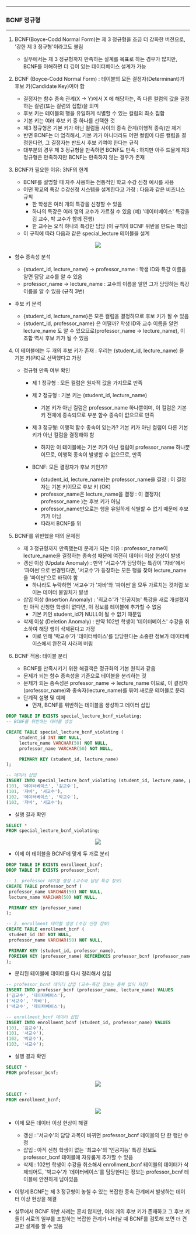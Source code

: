 -----
### BCNF 정규형
-----
1. BCNF(Boyce-Codd Normal Form)는 제 3 정규형을 조금 더 강화한 버전으로, '강한 제 3 정규형'이라고도 불림
   - 실무에서는 제 3 정규형까지 만족하는 설계를 목표로 하는 경우가 많지만, BCNF를 이해하면 더 깊이 있는 데이터베이스 설계가 가능

2. BCNF (Boyce-Codd Normal Form) : 테이블의 모든 결정자(Determinant)가 후보 키(Candidate Key)여야 함
   - 결정자는 함수 종속 관계(X → Y)에서 X 에 해당하는, 즉 다른 컬럼의 값을 결정하는 컬럼(또는 컬럼의 집합)을 의미
   - 후보 키는 테이블의 행을 유일하게 식별할 수 있는 컬럼의 최소 집합
   - 기본 키는 여러 후보 키 중 하나를 선택한 것
   - 제3 정규형은 기본 키가 아닌 컬럼들 사이의 종속 관계(이행적 종속)만 제거
   - 반면 BCNF는 더 엄격해서, 기본 키가 아니더라도 어떤 컬럼이 다른 컬럼을 결정한다면, 그 결정자는 반드시 후보 키여야 한다는 규칙
   - 대부분의 경우 제 3 정규형을 만족하면 BCNF도 만족 : 하지만 아주 드물게 제3 정규형은 만족하지만 BCNF는 만족하지 않는 경우가 존재

3. BCNF가 필요한 이유: 3NF의 한계
   - BCNF를 설명할 때 자주 사용하는 전통적인 학교 수강 신청 예시를 사용
   - 어떤 학교의 특강 수강신청 시스템을 설계한다고 가정 : 다음과 같은 비즈니스 규칙
      + 한 학생은 여러 개의 특강을 신청할 수 있음
      + 하나의 특강은 여러 명의 교수가 가르칠 수 있음 (예) '데이터베이스' 특강을 김 교수, 박 교수가 함께 진행)
      + 한 교수는 오직 하나의 특강만 담당 (이 규칙이 BCNF 위반을 만드는 핵심)
   - 이 규칙에 따라 다음과 같은 special_lecture 테이블을 설계
<div align="center">
<img src="https://github.com/user-attachments/assets/219a1c52-b9a5-4391-9153-a1a5ac1e116e">
</div>

   - 함수 종속성 분석
     + {student_id, lecture_name} → professor_name : 학생 ID와 특강 이름을 알면 담당 교수를 알 수 있음
     + professor_name → lecture_name : 교수의 이름을 알면 그가 담당하는 특강 이름을 알 수 있음 (규칙 3번)

   - 후보 키 분석
     + {student_id, lecture_name}은 모든 컬럼을 결정하므로 후보 키가 될 수 있음
     + {student_id, professor_name} 은 어떨까? 학생 ID와 교수 이름을 알면 lecture_name 도 알 수 있으므로(professor_name → lecture_name), 이 조합 역시 후보 키가 될 수 있음

4. 이 테이블에는 두 개의 후보 키가 존재 : 우리는 (student_id, lecture_name) 을 기본 키(PK)로 선택했다고 가정
   - 정규형 만족 여부 확인
      + 제 1 정규형 : 모든 컬럼은 원자적 값을 가지므로 만족
      + 제 2 정규형 : 기본 키는 (student_id, lecture_name)
        * 기본 키가 아닌 컬럼은 professor_name 하나뿐이며, 이 컬럼은 기본 키 전체에 종속되므로 부분 함수 종속이 없으므로 만족

      + 제 3 정규형: 이행적 함수 종속이 있는가? 기본 키가 아닌 컬럼이 다른 기본 키가 아닌 컬럼을 결정해야 함
        * 하지만 이 테이블에는 기본 키가 아닌 컬럼이 professor_name 하나뿐이므로, 이행적 종속이 발생할 수 없으므로, 만족

      + BCNF: 모든 결정자가 후보 키인가?
        * {student_id, lecture_name}는 professor_name을 결정 : 이 결정자는 기본 키이므로 후보 키 (OK)
        * professor_name은 lecture_name을 결정 : 이 결정자( professor_name )는 후보 키가 아님
        * professor_name만으로는 행을 유일하게 식별할 수 없기 때문에 후보 키가 아님
        * 따라서 BCNF를 위

5. BCNF를 위반했을 때의 문제점
   - 제 3 정규형까지 만족했는데 문제가 되는 이유 : professor_name이 lecture_name을 결정하는 종속성 때문에 여전히 데이터 이상 현상이 발생
   - 갱신 이상 (Update Anomaly) : 만약 '서교수'가 담당하는 특강이 '자바'에서 '파이썬'으로 변경된다면, '서교수'가 등장하는 모든 행을 찾아 lecture_name을 '파이썬'으로 바꿔야 함
     + 하나라도 누락하면 '서교수'가 '자바'와 '파이썬'을 모두 가르치는 것처럼 보이는 데이터 불일치가 발생
   - 삽입 이상 (Insertion Anomaly) : '최교수'가 '인공지능' 특강을 새로 개설했지만 아직 신청한 학생이 없다면, 이 정보를 테이블에 추가할 수 없음
     + 기본 키인 student_id가 NULL이 될 수 없기 때문임
   - 삭제 이상 (Deletion Anomaly) : 만약 102번 학생이 '데이터베이스' 수강을 취소하여 해당 행이 삭제된다고 가정
     + 이로 인해 '박교수'가 '데이터베이스'를 담당한다는 소중한 정보가 데이터베이스에서 완전히 사라져 버림

6. BCNF 적용: 테이블 분리
   - BCNF를 만족시키기 위한 해결책은 정규화의 기본 원칙과 같음
   - 문제가 되는 함수 종속성을 기준으로 테이블을 분리하는 것
   - 문제가 되는 종속성은 professor_name → lecture_name 이므로, 이 결정자(professor_name)와 종속자(lecture_name)를 묶어 새로운 테이블로 분리
   - 단계적 설명 및 예제
     + 먼저, BCNF를 위반하는 테이블을 생성하고 데이터 삽입
```sql
DROP TABLE IF EXISTS special_lecture_bcnf_violating;
-- BCNF를 위반하는 테이블 생성

CREATE TABLE special_lecture_bcnf_violating (
     student_id INT NOT NULL,
     lecture_name VARCHAR(50) NOT NULL,
     professor_name VARCHAR(50) NOT NULL,

     PRIMARY KEY (student_id, lecture_name)
);

-- 데이터 삽입
INSERT INTO special_lecture_bcnf_violating (student_id, lecture_name, professor_name) VALUES
(101, '데이터베이스', '김교수'),
(101, '자바', '서교수'),
(102, '데이터베이스', '박교수'),
(103, '자바', '서교수');
```
   - 실행 결과 확인
```sql
SELECT *
FROM special_lecture_bcnf_violating;
```
<div align="center">
<img src="https://github.com/user-attachments/assets/e0fe2f1a-1aa4-4bc5-a4fa-d91f18aef86e">
</div>

   - 이제 이 테이블을 BCNF에 맞게 두 개로 분리
```sql
DROP TABLE IF EXISTS enrollment_bcnf;
DROP TABLE IF EXISTS professor_bcnf;

-- 1. professor 테이블 생성 (교수와 담당 특강 정보)
CREATE TABLE professor_bcnf (
 professor_name VARCHAR(50) NOT NULL,
 lecture_name VARCHAR(50) NOT NULL,

 PRIMARY KEY (professor_name)
);

-- 2. enrollment 테이블 생성 (수강 신청 정보)
CREATE TABLE enrollment_bcnf (
 student_id INT NOT NULL,
 professor_name VARCHAR(50) NOT NULL,

 PRIMARY KEY (student_id, professor_name),
 FOREIGN KEY (professor_name) REFERENCES professor_bcnf (professor_name)
);
```

   - 분리된 테이블에 데이터를 다시 정리해서 삽입
```sql
-- professor_bcnf 데이터 삽입 (교수-특강 정보는 중복 없이 저장)
INSERT INTO professor_bcnf (professor_name, lecture_name) VALUES
('김교수', '데이터베이스'),
('서교수', '자바'),
('박교수', '데이터베이스');

-- enrollment_bcnf 데이터 삽입
INSERT INTO enrollment_bcnf (student_id, professor_name) VALUES
(101, '김교수'),
(101, '서교수'),
(102, '박교수'),
(103, '서교수');
```

   - 실행 결과 확인
```sql
SELECT *
FROM professor_bcnf;
```
<div align="center">
<img src="https://github.com/user-attachments/assets/9a24cce4-2a6b-4c79-80c6-d4a9a2d4c12f">
</div>

```sql
SELECT *
FROM enrollment_bcnf;
```
<div align="center">
<img src="https://github.com/user-attachments/assets/8c518ea4-80e6-4a56-8567-f840f28c5a52">
</div>

   - 이제 모든 데이터 이상 현상이 해결
      + 갱신 : '서교수'의 담당 과목이 바뀌면 professor_bcnf 테이블의 단 한 행만 수정
      + 삽입 : 아직 신청 학생이 없는 '최교수'의 '인공지능' 특강 정보도 professor_bcnf 테이블에 자유롭게 추가할 수 있음
      + 삭제 : 102번 학생이 수강을 취소해서 enrollment_bcnf 테이블의 데이터가 삭제되어도, '박교수'가 '데이터베이스'를 담당한다는 정보는 professor_bcnf 테이블에 안전하게 남아있음

   - 이렇게 BCNF는 제 3 정규형이 놓칠 수 있는 복잡한 종속 관계에서 발생하는 데이터 이상 현상을 해결
   - 실무에서 BCNF 위반 사례는 흔치 않지만, 여러 개의 후보 키가 존재하고 그 후보 키들이 서로의 일부를 포함하는 복잡한 관계가 나타날 때 BCNF를 검토해 보면 더 견고한 설계를 할 수 있음
